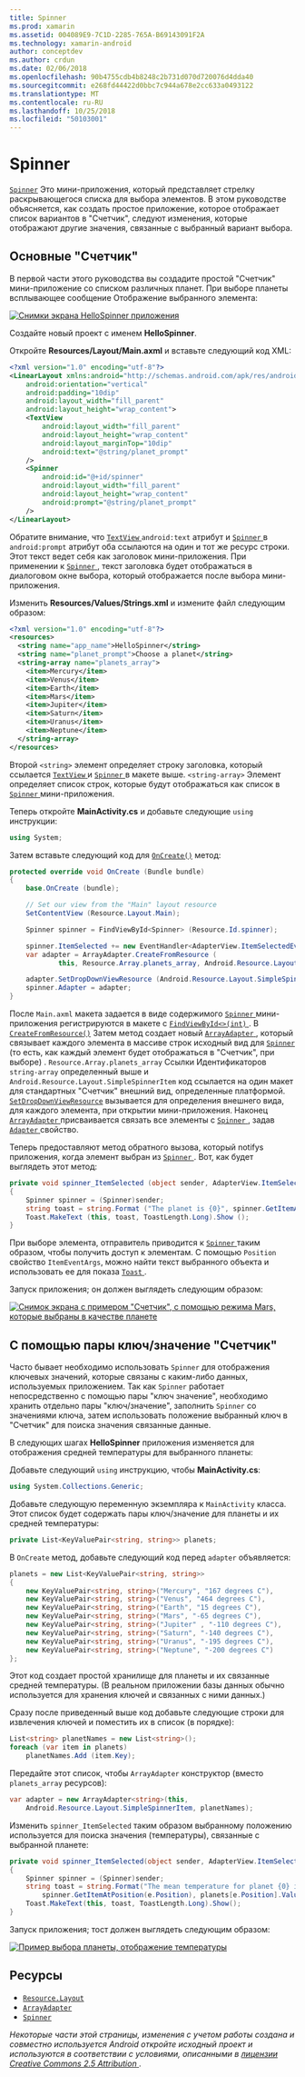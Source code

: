 ```yaml
---
title: Spinner
ms.prod: xamarin
ms.assetid: 004089E9-7C1D-2285-765A-B69143091F2A
ms.technology: xamarin-android
author: conceptdev
ms.author: crdun
ms.date: 02/06/2018
ms.openlocfilehash: 90b4755cdb4b8248c2b731d070d720076d4dda40
ms.sourcegitcommit: e268fd44422d0bbc7c944a678e2cc633a0493122
ms.translationtype: MT
ms.contentlocale: ru-RU
ms.lasthandoff: 10/25/2018
ms.locfileid: "50103001"
---
```

# <a name="spinner"></a>Spinner

[`Spinner`](https://developer.xamarin.com/api/type/Android.Widget.Spinner/) Это мини-приложения, который представляет стрелку раскрывающегося списка для выбора элементов. В этом руководстве объясняется, как создать простое приложение, которое отображает список вариантов в "Счетчик", следуют изменения, которые отображают другие значения, связанные с выбранный вариант выбора.

## <a name="basic-spinner"></a>Основные "Счетчик"

В первой части этого руководства вы создадите простой "Счетчик" мини-приложение со списком различных планет. При выборе планеты всплывающее сообщение Отображение выбранного элемента:

[![Снимки экрана HelloSpinner приложения](spinner-images/01-example-screenshots-sml.png)](spinner-images/01-example-screenshots.png#lightbox)

Создайте новый проект с именем **HelloSpinner**.

Откройте **Resources/Layout/Main.axml** и вставьте следующий код XML:

```xml
<?xml version="1.0" encoding="utf-8"?>
<LinearLayout xmlns:android="http://schemas.android.com/apk/res/android"
    android:orientation="vertical"
    android:padding="10dip"
    android:layout_width="fill_parent"
    android:layout_height="wrap_content">
    <TextView
        android:layout_width="fill_parent"
        android:layout_height="wrap_content"
        android:layout_marginTop="10dip"
        android:text="@string/planet_prompt"
    />
    <Spinner
        android:id="@+id/spinner"
        android:layout_width="fill_parent"
        android:layout_height="wrap_content"
        android:prompt="@string/planet_prompt"
    />
</LinearLayout>
```

Обратите внимание, что [ `TextView` ](https://developer.xamarin.com/api/type/Android.Widget.TextView/) `android:text` атрибут и [ `Spinner` ](https://developer.xamarin.com/api/type/Android.Widget.Spinner/)в `android:prompt` атрибут оба ссылаются на один и тот же ресурс строки. Этот текст ведет себя как заголовок мини-приложения. При применении к [ `Spinner` ](https://developer.xamarin.com/api/type/Android.Widget.Spinner/), текст заголовка будет отображаться в диалоговом окне выбора, который отображается после выбора мини-приложения.

Изменить **Resources/Values/Strings.xml** и измените файл следующим образом:

```xml
<?xml version="1.0" encoding="utf-8"?>
<resources>
  <string name="app_name">HelloSpinner</string>
  <string name="planet_prompt">Choose a planet</string>
  <string-array name="planets_array">
    <item>Mercury</item>
    <item>Venus</item>
    <item>Earth</item>
    <item>Mars</item>
    <item>Jupiter</item>
    <item>Saturn</item>
    <item>Uranus</item>
    <item>Neptune</item>
  </string-array>
</resources>
```

Второй `<string>` элемент определяет строку заголовка, который ссылается [ `TextView` ](https://developer.xamarin.com/api/type/Android.Widget.TextView/) и [ `Spinner` ](https://developer.xamarin.com/api/type/Android.Widget.Spinner/) в макете выше.
`<string-array>` Элемент определяет список строк, которые будут отображаться как список в [ `Spinner` ](https://developer.xamarin.com/api/type/Android.Widget.Spinner/) мини-приложения.

Теперь откройте **MainActivity.cs** и добавьте следующие `using` инструкции:

```csharp
using System;
```

Затем вставьте следующий код для [`OnCreate()`](https://developer.xamarin.com/api/member/Android.App.Activity.OnCreate/(Android.OS.Bundle))
метод:

```csharp
protected override void OnCreate (Bundle bundle)
{
    base.OnCreate (bundle);

    // Set our view from the "Main" layout resource
    SetContentView (Resource.Layout.Main);

    Spinner spinner = FindViewById<Spinner> (Resource.Id.spinner);

    spinner.ItemSelected += new EventHandler<AdapterView.ItemSelectedEventArgs> (spinner_ItemSelected);
    var adapter = ArrayAdapter.CreateFromResource (
            this, Resource.Array.planets_array, Android.Resource.Layout.SimpleSpinnerItem);

    adapter.SetDropDownViewResource (Android.Resource.Layout.SimpleSpinnerDropDownItem);
    spinner.Adapter = adapter;
}
```

После `Main.axml` макета задается в виде содержимого [ `Spinner` ](https://developer.xamarin.com/api/type/Android.Widget.Spinner/) мини-приложения регистрируются в макете с [ `FindViewById<>(int)` ](https://developer.xamarin.com/api/member/Android.App.Activity.FindViewById/p/System.Int32/).
В [`CreateFromResource()`](https://developer.xamarin.com/api/member/Android.Widget.ArrayAdapter.CreateFromResource/p/Android.Content.Context/System.Int32/System.Int32/)
Затем метод создает новый [ `ArrayAdapter` ](https://developer.xamarin.com/api/type/Android.Widget.ArrayAdapter/), который связывает каждого элемента в массиве строк исходный вид для [ `Spinner` ](https://developer.xamarin.com/api/type/Android.Widget.Spinner/) (то есть, как каждый элемент будет отображаться в "Счетчик", при выборе) . `Resource.Array.planets_array` Ссылки Идентификаторов `string-array` определенный выше и `Android.Resource.Layout.SimpleSpinnerItem` код ссылается на один макет для стандартных "Счетчик" внешний вид, определенные платформой.
[`SetDropDownViewResource`](https://developer.xamarin.com/api/member/Android.Widget.ArrayAdapter.SetDropDownViewResource/p/System.Int32/)
вызывается для определения внешнего вида, для каждого элемента, при открытии мини-приложения. Наконец [ `ArrayAdapter` ](https://developer.xamarin.com/api/type/Android.Widget.ArrayAdapter/) присваивается связать все элементы с [ `Spinner` ](https://developer.xamarin.com/api/type/Android.Widget.Spinner/) , задав [ `Adapter` ](https://developer.xamarin.com/api/type/Android.Widget.ArrayAdapter) свойство.

Теперь предоставляют метод обратного вызова, который notifys приложения, когда элемент выбран из [ `Spinner` ](https://developer.xamarin.com/api/type/Android.Widget.Spinner/). Вот, как будет выглядеть этот метод:

```csharp
private void spinner_ItemSelected (object sender, AdapterView.ItemSelectedEventArgs e)
{
    Spinner spinner = (Spinner)sender;
    string toast = string.Format ("The planet is {0}", spinner.GetItemAtPosition (e.Position));
    Toast.MakeText (this, toast, ToastLength.Long).Show ();
}
```

При выборе элемента, отправитель приводится к [ `Spinner` ](https://developer.xamarin.com/api/type/Android.Widget.Spinner/) таким образом, чтобы получить доступ к элементам. С помощью `Position` свойство `ItemEventArgs`, можно найти текст выбранного объекта и использовать ее для показа [ `Toast` ](https://developer.xamarin.com/api/type/Android.Widget.Toast/).

Запуск приложения; он должен выглядеть следующим образом:

[![Снимок экрана с примером "Счетчик", с помощью режима Mars, которые выбраны в качестве планете](spinner-images/02-basic-example-sml.png)](spinner-images/02-basic-example.png#lightbox)

## <a name="spinner-using-keyvalue-pairs"></a>С помощью пары ключ/значение "Счетчик"

Часто бывает необходимо использовать `Spinner` для отображения ключевых значений, которые связаны с каким-либо данных, используемых приложением. Так как `Spinner` работает непосредственно с помощью пары "ключ значение", необходимо хранить отдельно пары "ключ/значение", заполнить `Spinner` со значениями ключа, затем использовать положение выбранный ключ в "Счетчик" для поиска значения связанные данные. 

В следующих шагах **HelloSpinner** приложения изменяется для отображения средней температуры для выбранного планеты:

Добавьте следующий `using` инструкцию, чтобы **MainActivity.cs**:

```csharp
using System.Collections.Generic;
```

Добавьте следующую переменную экземпляра к `MainActivity` класса.
Этот список будет содержать пары ключ/значение для планеты и их средней температуры:

```csharp
private List<KeyValuePair<string, string>> planets;
```

В `OnCreate` метод, добавьте следующий код перед `adapter` объявляется:

```csharp
planets = new List<KeyValuePair<string, string>>
{
    new KeyValuePair<string, string>("Mercury", "167 degrees C"),
    new KeyValuePair<string, string>("Venus", "464 degrees C"),
    new KeyValuePair<string, string>("Earth", "15 degrees C"),
    new KeyValuePair<string, string>("Mars", "-65 degrees C"),
    new KeyValuePair<string, string>("Jupiter" , "-110 degrees C"),
    new KeyValuePair<string, string>("Saturn", "-140 degrees C"),
    new KeyValuePair<string, string>("Uranus", "-195 degrees C"),
    new KeyValuePair<string, string>("Neptune", "-200 degrees C")
};
```

Этот код создает простой хранилище для планеты и их связанные средней температуры. (В реальном приложении базы данных обычно используется для хранения ключей и связанных с ними данных.)

Сразу после приведенный выше код добавьте следующие строки для извлечения ключей и поместить их в список (в порядке):

```csharp
List<string> planetNames = new List<string>();
foreach (var item in planets)
    planetNames.Add (item.Key);
```

Передайте этот список, чтобы `ArrayAdapter` конструктор (вместо `planets_array` ресурсов):

```csharp
var adapter = new ArrayAdapter<string>(this,
    Android.Resource.Layout.SimpleSpinnerItem, planetNames);
```

Изменить `spinner_ItemSelected` таким образом выбранному положению используется для поиска значения (температуры), связанные с выбранной планете:

```csharp
private void spinner_ItemSelected(object sender, AdapterView.ItemSelectedEventArgs e)
{
    Spinner spinner = (Spinner)sender;
    string toast = string.Format("The mean temperature for planet {0} is {1}",
        spinner.GetItemAtPosition(e.Position), planets[e.Position].Value);
    Toast.MakeText(this, toast, ToastLength.Long).Show();
}
```

Запуск приложения; тост должен выглядеть следующим образом:

[![Пример выбора планеты, отображение температуры](spinner-images/03-keyvalue-example-sml.png)](spinner-images/03-keyvalue-example.png#lightbox)
   
  

## <a name="resources"></a>Ресурсы

-   [`Resource.Layout`](https://developer.xamarin.com/api/type/Android.Resource+Layout/) 
-   [`ArrayAdapter`](https://developer.xamarin.com/api/type/Android.Widget.ArrayAdapter/) 
-   [`Spinner`](https://developer.xamarin.com/api/type/Android.Widget.Spinner/) 

*Некоторые части этой страницы, изменения с учетом работы создана и совместно используется Android откройте исходный проект и используются в соответствии с условиями, описанными в*
[*лицензии Creative Commons 2.5 Attribution* ](http://creativecommons.org/licenses/by/2.5/).
